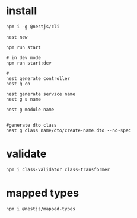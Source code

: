 # install

```shell
npm i -g @nestjs/cli

nest new

npm run start

# in dev mode
npm run start:dev

#
nest generate controller
nest g co

nest generate service name
nest g s name

nest g module name


#generate dto class
nest g class name/dto/create-name.dto --no-spec
```


# validate

```shell
npm i class-validator class-transformer
```


# mapped types
```shell
npm i @nestjs/mapped-types
```
